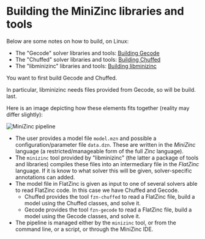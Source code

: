 # Building the MiniZinc libraries and tools

Below are some notes on how to build, on Linux:

- The "Gecode" solver libraries and tools: [Building Gecode](building_gecode.md)
- The "Chuffed" solver libraries and tools: [Building Chuffed](building_chuffed.md)
- The "libminizinc" libraries and tools: [Building libminizinc](building_libminizinc.md)

You want to first build Gecode and Chuffed.

In particular, libminizinc needs files provided from Gecode, so will be build. last.

Here is an image depicting how these elements fits together (reality may differ slightly):

![MiniZinc pipeline](minizinc_pipeline.graphml)

- The user provides a model file `model.mzn` and possible a configuration/parameter file `data.dzn`.
  These are written in the _MiniZinc_ language (a restricted/manageable form of the full _Zinc_ language).
- The `minizinc` tool provided by "libminizinc" (the latter a package of tools and libraries) compiles
  these files into an intermediary file in the _FlatZinc_ language. If it is know to what solver
  this will be given, solver-specific annotations can added.
- The model file in FlatZinc is given as input to one of several solvers able to read FlatZinc code.
  In this case we have Chuffed and Gecode.
  - Chuffed provides the tool `fzn-chuffed` to read a FlatZinc file, build a model using the 
    Chuffed classes, and solve it.
  - Gecode provides the tool `fzn-gecode` to read a FlatZinc file, build a model using the 
    Gecode classes, and solve it.
- The pipeline is managed either by the `minizinc` tool, or from the command line, or a 
  script, or through the MiniZinc IDE.




    

